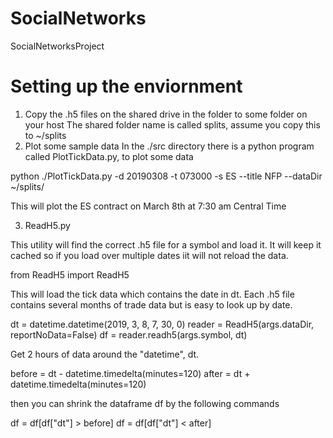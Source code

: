 # SocialNetworks
SocialNetworksProject

# Setting up the enviornment
1) Copy the .h5 files on the shared drive in the folder to some folder on your host
The shared folder name is called splits, assume you copy this to ~/splits
2) Plot some sample data
In the ./src directory there is a python program called PlotTickData.py, to plot some data

python ./PlotTickData.py -d 20190308 -t 073000 -s ES --title NFP --dataDir ~/splits/

This will plot the ES contract on March 8th at 7:30 am Central Time

3) ReadH5.py

This utility will find the correct .h5 file for a symbol and load it. It will keep it cached so if you load over multiple dates iit will not reload the data.

from ReadH5 import ReadH5

This will load the tick data which contains the date in dt. Each .h5 file contains several months of trade data but is easy to look up by date.

dt = datetime.datetime(2019, 3, 8, 7, 30, 0)
reader  = ReadH5(args.dataDir, reportNoData=False)
df = reader.readh5(args.symbol, dt)

Get 2 hours of data around the "datetime", dt.

before = dt - datetime.timedelta(minutes=120)
after = dt + datetime.timedelta(minutes=120)

then you can shrink the dataframe df by the following commands

df = df[df["dt"] > before]
df = df[df["dt"] < after]
 
 
